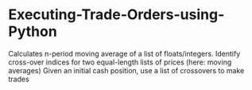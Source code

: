 # Executing-Trade-Orders-using-Python

Calculates n-period moving average of a list of floats/integers.
Identify cross-over indices for two equal-length lists of prices (here: moving averages)
Given an initial cash position, use a list of crossovers to make trades
